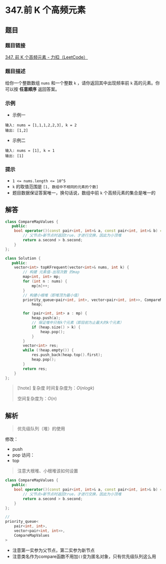 # 347.前 K 个高频元素
## 题目

### 题目链接
[347. 前 K 个高频元素 - 力扣（LeetCode）](https://leetcode.cn/problems/top-k-frequent-elements/description/)

### 题目描述
给你一个整数数组 `nums` 和一个整数 `k` ，请你返回其中出现频率前 `k` 高的元素。你可以按 **任意顺序** 返回答案。

### 示例
- 示例一
```text
输入: nums = [1,1,1,2,2,3], k = 2
输出: [1,2]
```
- 示例二
```text
输入: nums = [1], k = 1
输出: [1]
```

### 提示
- `1 <= nums.length <= 10^5`
- `k` 的取值范围是 `[1, 数组中不相同的元素的个数]`
- 题目数据保证答案唯一，换句话说，数组中前 `k` 个高频元素的集合是唯一的

## 解答

```Cpp
class CompareMapValues {
   public:
    bool operator()(const pair<int, int>& a, const pair<int, int>& b) const {
        // 父节点>新节点时返回true，才进行交换，因此为小顶堆
        return a.second > b.second;  
    }
};

class Solution {
   public:
    vector<int> topKFrequent(vector<int>& nums, int k) {
        // 构建 元素值-出现次数 的map
        map<int, int> mp;
        for (int n : nums) {
            mp[n]++;
        }
        // 构建小根堆（即堆顶为最小值）
        priority_queue<pair<int, int>, vector<pair<int, int>>, CompareMapValues>
            heap;

        for (pair<int, int> a : mp) {
            heap.push(a);
            // 保证堆中只有k个元素（即目前为止最大的k个元素）
            if (heap.size() > k) {
                heap.pop();
            }
        }
        vector<int> res;
        while (!heap.empty()) {
            res.push_back(heap.top().first);
            heap.pop();
        }
        return res;
    }
};
```

>[!note] 复杂度
>时间复杂度为：$O(nlogk)$
>
>空间复杂度为：$O(n)$


## 解析

>优先级队列（堆）的使用

修改：
- push
- pop
访问：
- top

>注意大根堆、小根堆该如何设置

```Cpp
class CompareMapValues {
   public:
    bool operator()(const pair<int, int>& a, const pair<int, int>& b) const {
        // 父节点>新节点时返回true，才进行交换，因此为小顶堆
        return a.second > b.second;  
    }
};

// 
priority_queue<
    pair<int, int>, 
    vector<pair<int, int>>, 
    CompareMapValues
>
```
- 注意第一实参为父节点，第二实参为新节点
- 注意类名作为compare函数不用加`()`变为匿名对象，只有优先级队列这么用